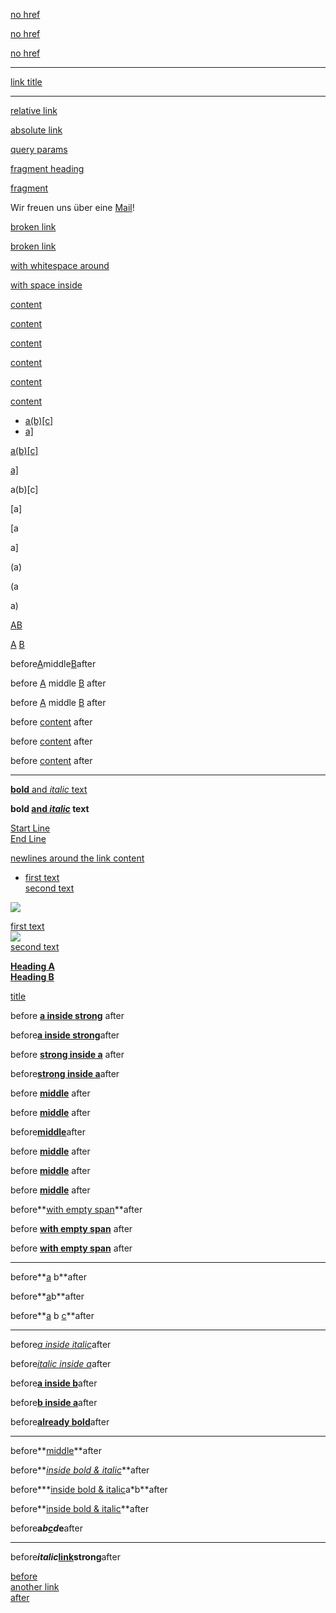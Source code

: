 <!--------------------------------------
                Basics
--------------------------------------->

<!--no href attributes-->

[no href]()

[no href]()

[no href]()

* * *

<!--no content-->

[](/no_content)

[](/no_content)

[](/no_content)

[](/no_content)

[](/no_content)

<!--no content but fallback-->

[link title](/no_content "link title")

* * *

[relative link](/page.html)

[absolute link](http://simple.org/)

[query params](/page?b=1&a=2)

[fragment heading](#heading)

[fragment](#)

Wir freuen uns über eine [Mail](mailto:hi@example.com?body=Hello%0AJohannes)!

<!--link with broken href-->

[broken link](/page)

[broken link](/page%0A%0A.html)

[with whitespace around](example.com)

[with space inside](http://Open%20Demo)

<!--------------------------------------
            Attributes
--------------------------------------->

<!--link with title-->

[content](/ "link title")

[content](/ "  link title  ")

<!--link with multiline title-->

[content](/ " link  title ")

[content](/ '"link title"')

[content](/ "'link title'")

[content](/ '"link title"')

<!--------------------------------------
            Escaping
--------------------------------------->

<!--list with link-->

- [a(b)\[c\]](/page.html)
- [a\]](/page.html)

<!--TODO: list with paragraph-->

<!--link-->

[a(b)\[c\]](/page.html)

[a\]](/page.html)

<!--paragraph-->

a(b)\[c]

\[a]

[a

a]

(a)

(a

a)

<!--------------------------------------
            Adjacent
--------------------------------------->

[A](/)[B](/)

[A](/) [B](/)

before[A](/)middle[B](/)after

before [A](/) middle [B](/) after

before [A](/) middle [B](/) after

<!--------------------------------------
        Content and Combinations
--------------------------------------->

<!--link with space-->

before [content](/) after

before [content](/) after

before [content](/) after

* * *

<!--link with inline styles-->

[**bold** and *italic* text](/)

**bold [and *italic*](/) text**

<!--multiline link with too many newlines-->

[Start Line
\
End Line](/)

<!--newlines inside link-->

[newlines around the link content](/)

<!--multiline link inside a list item-->

- [first text
  \
  second text](/)

<!--link with image-->

[![](/image.jpg)](/page.html)

<!--multiline link-->

[first text
\
![](/image.jpg)
\
second text](/page.html)

<!--link with headings-->

[**Heading A**
\
**Heading B**](/page.html)

<!--link with an svg-->

[title](/ "title")

<!-- link and strong inside word -->

before [**a inside strong**](/) after

before[**a inside strong**](/)after

before [**strong inside a**](/) after

before[**strong inside a**](/)after

before [**middle**](/) after

before [**middle**](/) after

before[**middle**](/)after

before [**middle**](/) after

before [**middle**](/) after

before [**middle**](/) after

before**[with empty span](/)**after

before **[with empty span](/)** after

before **[with empty span](/)** after

* * *

before**[a](/) b**after

before**[a](/)b**after

before**[a](/) b [c](/)**after

* * *

before[*a inside italic*](/)after

before[*italic inside a*](/)after

before[**a inside b**](/)after

before[**b inside a**](/)after

before[**already bold**](/)after

* * *

before**[middle](/)**after

before**[*inside bold &amp; italic*](/)**after

before***[inside bold &amp; italic](/)a*b**after

before**[inside bold &amp; italic](/)**after

before**a*b[c](/)d*e**after

* * *

before***italic*[link](/)strong**after

<!--------------------------------------
                Nesting
--------------------------------------->

[before
\
another link
\
after](/a)